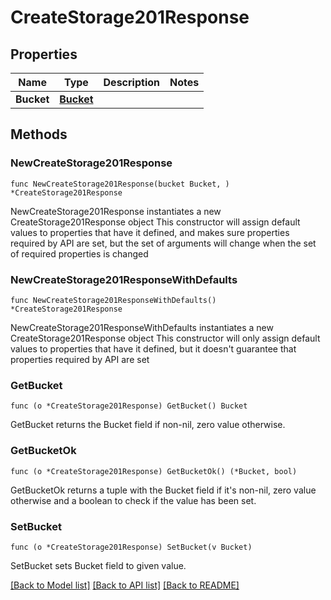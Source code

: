 # CreateStorage201Response

## Properties

Name | Type | Description | Notes
------------ | ------------- | ------------- | -------------
**Bucket** | [**Bucket**](Bucket.md) |  | 

## Methods

### NewCreateStorage201Response

`func NewCreateStorage201Response(bucket Bucket, ) *CreateStorage201Response`

NewCreateStorage201Response instantiates a new CreateStorage201Response object
This constructor will assign default values to properties that have it defined,
and makes sure properties required by API are set, but the set of arguments
will change when the set of required properties is changed

### NewCreateStorage201ResponseWithDefaults

`func NewCreateStorage201ResponseWithDefaults() *CreateStorage201Response`

NewCreateStorage201ResponseWithDefaults instantiates a new CreateStorage201Response object
This constructor will only assign default values to properties that have it defined,
but it doesn't guarantee that properties required by API are set

### GetBucket

`func (o *CreateStorage201Response) GetBucket() Bucket`

GetBucket returns the Bucket field if non-nil, zero value otherwise.

### GetBucketOk

`func (o *CreateStorage201Response) GetBucketOk() (*Bucket, bool)`

GetBucketOk returns a tuple with the Bucket field if it's non-nil, zero value otherwise
and a boolean to check if the value has been set.

### SetBucket

`func (o *CreateStorage201Response) SetBucket(v Bucket)`

SetBucket sets Bucket field to given value.



[[Back to Model list]](../README.md#documentation-for-models) [[Back to API list]](../README.md#documentation-for-api-endpoints) [[Back to README]](../README.md)


